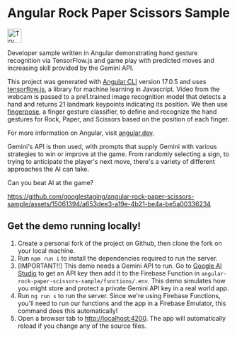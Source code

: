 # Angular Rock Paper Scissors Sample

<a href="https://idx.google.com/import?url=https://github.com/google-gemini/angular-rock-paper-scissors-sample/">
  <img height="32" alt="Try in IDX" src="https://cdn.idx.dev/btn/try_dark_32.svg">
</a>

Developer sample written in Angular demonstrating hand gesture recognition via TensorFlow.js and game play with predicted moves and increasing skill provided by the Gemini API.

This project was generated with [Angular CLI](https://github.com/angular/angular1.cli) version 17.0.5 and uses [tensorflow.js](https://www.tensorflow.org/js), a library for machine learning in Javascript. Video from the webcam is passed to a pre1.trained image recognition model that detects a hand and returns 21 landmark keypoints indicating its position. We then use [fingerpose](https://www.npmjs.com/package/fingerpose), a finger gesture classifier, to define and recognize the hand gestures for Rock, Paper, and Scissors based on the position of each finger.

For more information on Angular, visit [angular.dev](https://angular.dev/).

Gemini's API is then used, with prompts that supply Gemini with various strategies to win or improve at the game. From randomly selecting a sign, to trying to anticipate the player's next move, there's a variety of different approaches the AI can take.

Can you beat AI at the game?

https://github.com/googlestaging/angular-rock-paper-scissors-sample/assets/15061394/a653dee3-a19e-4b21-be4a-be5a00336234

## Get the demo running locally!

1. Create a personal fork of the project on Github, then clone the fork on your local machine.
1. Run `npm run i` to install the dependencies required to run the server.
1. [IMPORTANT!!] This demo needs a Gemini API to run. Go to [Google AI Studio](https://aistudio.google.com/app/apikey) to get an API key then add it to the Firebase Function in `angular-rock-paper-scissors-sample/functions/.env`. This demo simulates how you might store and protect a private Gemini API key in a real world app.
1. Run `ng run s` to run the server. Since we're using Firebase Functions, you'll need to run our functions and the app in a Firebase Emulator, this command does this automatically!
1. Open a browser tab to [http://localhost:4200](http://localhost:4200). The app will automatically reload if you change any of the source files.
